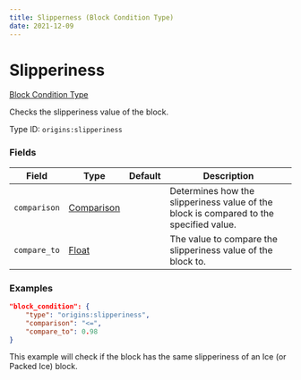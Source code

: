 ```yaml
---
title: Slipperness (Block Condition Type)
date: 2021-12-09
---
```


# Slipperiness

[Block Condition Type](../block_condition_types.md)

Checks the slipperiness value of the block.

Type ID: `origins:slipperiness`


### Fields

Field | Type | Default | Description
------|------|---------|------------
`comparison` | [Comparison](../data_types/comparison.md) | | Determines how the slipperiness value of the block is compared to the specified value.
`compare_to` | [Float](../data_types/float.md) | | The value to compare the slipperiness value of the block to.


### Examples

```json
"block_condition": {
    "type": "origins:slipperiness",
    "comparison": "<=",
    "compare_to": 0.98
}
```

This example will check if the block has the same slipperiness of an Ice (or Packed Ice) block.
